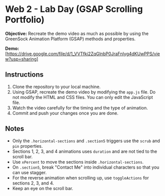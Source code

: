 # Web 2 - Lab Day (GSAP Scrolling Portfolio)

**Objective:** Recreate the demo video as much as possible by using the GreenSock Animation Platform (GSAP) methods and properties.

**Demo:** [https://drive.google.com/file/d/1_VVTfki2ZqGlnbP0JraFnIyg4dKUwPPS/view?usp=sharing]

## Instructions

1. Clone the repository to your local machine.
2. Using GSAP, recreate the demo video by modifying the `app.js` file. Do not modify the HTML and CSS files. You can only edit the JavaScript file.
3. Watch the video carefully for the timing and the type of animation.
4. Commit and push your changes once you are done.

## Notes

- Only the `.horizontal-sections` and `.section5` triggers use the `scrub` and `pin` properties.
- Sections 1, 2, 3, and 4 animations uses `duration` and are not tied to the scroll bar.
- Use `xPercent` to move the sections inside `.horizontal-sections`.
- On `.section5`, break "Contact Me" into individual characters so that you can use stagger.
- For the reverse animation when scrolling up, use `toggleActions` for sections 2, 3, and 4.
- Keep an eye on the scroll bar.
